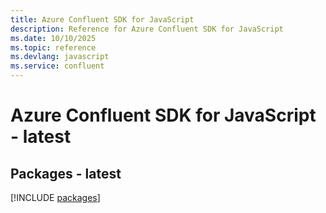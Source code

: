 ```yaml
---
title: Azure Confluent SDK for JavaScript
description: Reference for Azure Confluent SDK for JavaScript
ms.date: 10/10/2025
ms.topic: reference
ms.devlang: javascript
ms.service: confluent
---
```

# Azure Confluent SDK for JavaScript - latest
## Packages - latest
[!INCLUDE [packages](confluent-index.md)]
